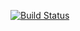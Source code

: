 [![Build Status](https://travis-ci.org/devkitPro/libnds.svg?branch=master)](https://travis-ci.org/devkitPro/libnds)

